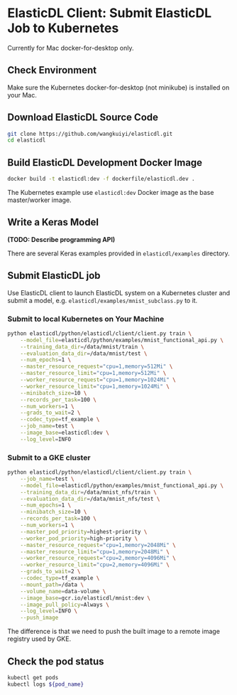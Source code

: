 # ElasticDL Client: Submit ElasticDL Job to Kubernetes 

Currently for Mac docker-for-desktop only.

## Check Environment

Make sure the Kubernetes docker-for-desktop (not minikube) is installed on your Mac.

## Download ElasticDL Source Code
```bash
git clone https://github.com/wangkuiyi/elasticdl.git
cd elasticdl
```

## Build ElasticDL Development Docker Image
```bash
docker build -t elasticdl:dev -f dockerfile/elasticdl.dev .
```
The Kubernetes example use `elasticdl:dev` Docker image as the base master/worker image.


## Write a Keras Model

**(TODO: Describe programming API)**

There are several Keras examples provided in `elasticdl/examples` directory.

## Submit ElasticDL job

Use ElasticDL client to launch ElasticDL system on a Kubernetes cluster and submit a model, e.g. `elasticdl/examples/mnist_subclass.py` to it.

### Submit to local Kubernetes on Your Machine

```bash
python elasticdl/python/elasticdl/client/client.py train \
    --model_file=elasticdl/python/examples/mnist_functional_api.py \
    --training_data_dir=/data/mnist/train \
    --evaluation_data_dir=/data/mnist/test \
    --num_epochs=1 \
    --master_resource_request="cpu=1,memory=512Mi" \
    --master_resource_limit="cpu=1,memory=512Mi" \
    --worker_resource_request="cpu=1,memory=1024Mi" \
    --worker_resource_limit="cpu=1,memory=1024Mi" \
    --minibatch_size=10 \
    --records_per_task=100 \
    --num_workers=1 \
    --grads_to_wait=2 \
    --codec_type=tf_example \
    --job_name=test \
    --image_base=elasticdl:dev \
    --log_level=INFO
```

### Submit to a GKE cluster

```bash
python elasticdl/python/elasticdl/client/client.py train \
    --job_name=test \
    --model_file=elasticdl/python/examples/mnist_functional_api.py \
    --training_data_dir=/data/mnist_nfs/train \
    --evaluation_data_dir=/data/mnist_nfs/test \
    --num_epochs=1 \
    --minibatch_size=10 \
    --records_per_task=100 \
    --num_workers=1 \
    --master_pod_priority=highest-priority \
    --worker_pod_priority=high-priority \
    --master_resource_request="cpu=1,memory=2048Mi" \
    --master_resource_limit="cpu=1,memory=2048Mi" \
    --worker_resource_request="cpu=2,memory=4096Mi" \
    --worker_resource_limit="cpu=2,memory=4096Mi" \
    --grads_to_wait=2 \
    --codec_type=tf_example \
    --mount_path=/data \
    --volume_name=data-volume \
    --image_base=gcr.io/elasticdl/mnist:dev \
    --image_pull_policy=Always \
    --log_level=INFO \
    --push_image
```
The difference is that we need to push the built image to a remote image registry used by GKE.

## Check the pod status

```bash
kubectl get pods
kubectl logs ${pod_name}
```
